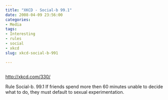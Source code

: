 ```yaml
---
title: "XKCD - Social-b 99.1"
date: 2008-04-09 23:56:00
categories:
- Media
tags:
- Interesting
- rules
- social
- xkcd
slug: xkcd-social-b-991

---
```


<a href="http://xkcd.com/330/"><img class="alignnone size-full wp-image-424" title="indecision" src="/public/uploads/2008/04/indecision.png" alt="" /></a>

<a href="http://xkcd.com/330/">http://xkcd.com/330/</a>

Rule Social-b. 99.1
If friends spend more then 60 minutes unable to decide what to do, they must default to sexual experimentation.
